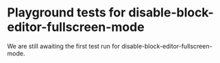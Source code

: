 # Playground tests for disable-block-editor-fullscreen-mode
We are still awaiting the first test run for disable-block-editor-fullscreen-mode.

